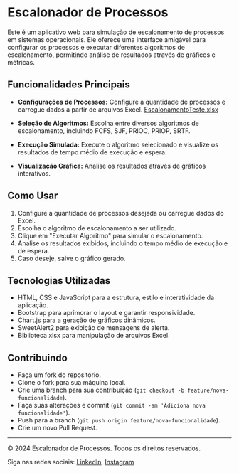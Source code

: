 # Escalonador de Processos

Este é um aplicativo web para simulação de escalonamento de processos em sistemas operacionais. Ele oferece uma interface amigável para configurar os processos e executar diferentes algoritmos de escalonamento, permitindo análise de resultados através de gráficos e métricas.

## Funcionalidades Principais

- **Configurações de Processos:** Configure a quantidade de processos e carregue dados a partir de arquivos Excel.
[EscalonamentoTeste.xlsx](https://github.com/VitorArgolo/escalonadorDeProcessos/files/14824638/EscalonamentoTeste.xlsx)

- **Seleção de Algoritmos:** Escolha entre diversos algoritmos de escalonamento, incluindo FCFS, SJF, PRIOC, PRIOP, SRTF.
- **Execução Simulada:** Execute o algoritmo selecionado e visualize os resultados de tempo médio de execução e espera.
- **Visualização Gráfica:** Analise os resultados através de gráficos interativos.

## Como Usar

1. Configure a quantidade de processos desejada ou carregue dados do Excel.
2. Escolha o algoritmo de escalonamento a ser utilizado.
3. Clique em "Executar Algoritmo" para simular o escalonamento.
4. Analise os resultados exibidos, incluindo o tempo médio de execução e de espera.
5. Caso deseje, salve o gráfico gerado.

## Tecnologias Utilizadas

- HTML, CSS e JavaScript para a estrutura, estilo e interatividade da aplicação.
- Bootstrap para aprimorar o layout e garantir responsividade.
- Chart.js para a geração de gráficos dinâmicos.
- SweetAlert2 para exibição de mensagens de alerta.
- Biblioteca xlsx para manipulação de arquivos Excel.

## Contribuindo

- Faça um fork do repositório.
- Clone o fork para sua máquina local.
- Crie uma branch para sua contribuição (`git checkout -b feature/nova-funcionalidade`).
- Faça suas alterações e commit (`git commit -am 'Adiciona nova funcionalidade'`).
- Push para a branch (`git push origin feature/nova-funcionalidade`).
- Crie um novo Pull Request.

---

&copy; 2024 Escalonador de Processos. Todos os direitos reservados.

Siga nas redes sociais: [LinkedIn](https://www.linkedin.com/in/vitor-argolo-76a624110/), [Instagram](https://www.instagram.com/apc_vitor/)
